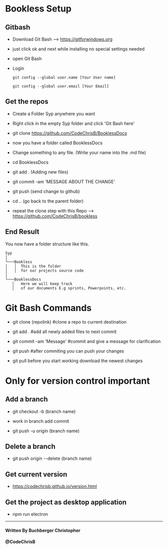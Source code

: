 # Bookless Setup

## Gitbash

- Download Git Bash --> https://gitforwindows.org

- just click ok and next while installing no special settings needed

- open Git Bash

- Login
    ```
    git config --global user.name [Your User name]

    git config --global user.email [Your Email]
    ```

## Get the repos

- Create a Folder Syp anywhere you want

- Right click in the empty Syp folder and click 'Git Bash here'

- git clone https://github.com/CodeChrisB/BooklessDocs

- now you have a folder called BooklessDocs

- Change something to any file. (Write your name into the .md file)

- cd BooklessDocs

- git add . (Adding new files)

- git commit -am 'MESSAGE ABOUT THE CHANGE'

- git push (send change to github)

- cd .. (go back to the parent folder)

- repeat the clone step with this Repo --> https://github.com/CodeChrisB/bookless

## End Result

 You now have a folder structure like this.

 ```
Syp
│
└───Bookless
│   │  This is the folder
│   │  for our projects source code
│   
└───BooklessDocs
    │   Here we will keep track 
    │   of our documents E.g sprints, Powerpoints, etc.
```

# Git Bash Commands

- git clone (repolink)  #clone a repo to current destination

- git add . #add all newly added files to next commit

- git commit -am 'Message'  #commit and give a message for clarification

- git push #after commiting you can push your changes

- git pull before you start working download the newest changes

# Only for version control important

## Add a branch

- git checkout -b (branch name)

- work in branch add commit

- git push -u origin (branch name)

## Delete a branch

- git push origin --delete (branch name)

## Get current version

- https://codechrisb.github.io/version.html

## Get the project as desktop application

- npm run electron

---     
#### Written By Buchberger Christopher
#### @CodeChrisB
